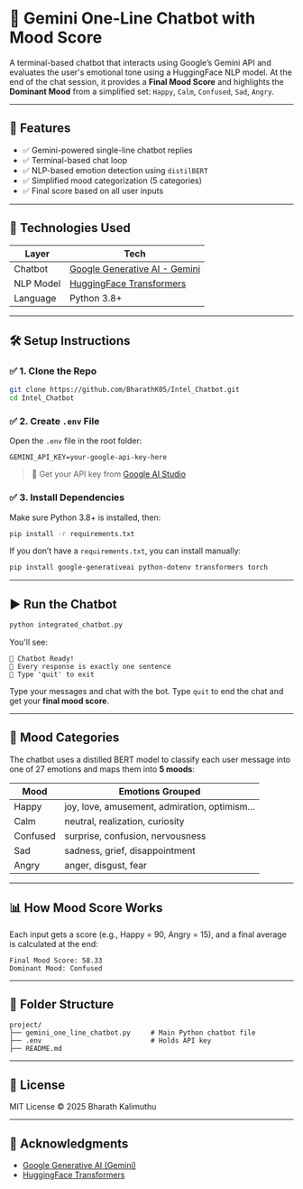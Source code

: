 # 🤖 Gemini One-Line Chatbot with Mood Score

A terminal-based chatbot that interacts using Google’s Gemini API and evaluates the user's emotional tone using a HuggingFace NLP model. At the end of the chat session, it provides a **Final Mood Score** and highlights the **Dominant Mood** from a simplified set: `Happy`, `Calm`, `Confused`, `Sad`, `Angry`.

---

## 🚀 Features

- ✅ Gemini-powered single-line chatbot replies  
- ✅ Terminal-based chat loop  
- ✅ NLP-based emotion detection using `distilBERT`  
- ✅ Simplified mood categorization (5 categories)  
- ✅ Final score based on all user inputs  

---

## 🧠 Technologies Used

| Layer      | Tech |
|------------|------|
| Chatbot    | [Google Generative AI - Gemini](https://ai.google.dev/) |
| NLP Model  | [HuggingFace Transformers](https://huggingface.co/bhadresh-savani/distilbert-base-uncased-emotion) |
| Language   | Python 3.8+ |

---

## 🛠️ Setup Instructions

### ✅ 1. Clone the Repo

```bash
git clone https://github.com/BharathK05/Intel_Chatbot.git
cd Intel_Chatbot
```

### ✅ 2. Create `.env` File

Open the `.env` file in the root folder:

```
GEMINI_API_KEY=your-google-api-key-here
```

> 🔑 Get your API key from [Google AI Studio](https://makersuite.google.com/app/apikey)

### ✅ 3. Install Dependencies

Make sure Python 3.8+ is installed, then:

```bash
pip install -r requirements.txt
```

If you don’t have a `requirements.txt`, you can install manually:

```bash
pip install google-generativeai python-dotenv transformers torch
```

---

## ▶️ Run the Chatbot

```bash
python integrated_chatbot.py
```

You'll see:

```
🤖 Chatbot Ready!
💬 Every response is exactly one sentence
🔧 Type 'quit' to exit
```

Type your messages and chat with the bot. Type `quit` to end the chat and get your **final mood score**.

---

## 💬 Mood Categories

The chatbot uses a distilled BERT model to classify each user message into one of 27 emotions and maps them into **5 moods**:

| Mood     | Emotions Grouped |
|----------|------------------|
| Happy    | joy, love, amusement, admiration, optimism... |
| Calm     | neutral, realization, curiosity |
| Confused | surprise, confusion, nervousness |
| Sad      | sadness, grief, disappointment |
| Angry    | anger, disgust, fear |

---

## 📊 How Mood Score Works

Each input gets a score (e.g., Happy = 90, Angry = 15), and a final average is calculated at the end:

```
Final Mood Score: 58.33
Dominant Mood: Confused
```

---

## 📁 Folder Structure

```
project/
├── gemini_one_line_chatbot.py     # Main Python chatbot file
├── .env                           # Holds API key
├── README.md
```

---

## 📜 License

MIT License © 2025 Bharath Kalimuthu

---

## 🙌 Acknowledgments

- [Google Generative AI (Gemini)](https://ai.google.dev/)  
- [HuggingFace Transformers](https://huggingface.co/)
